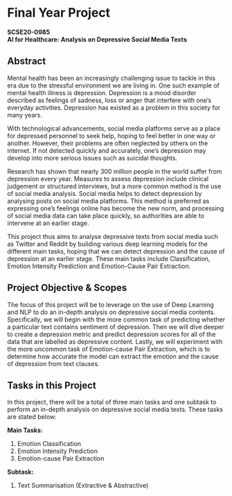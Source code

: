 # Final Year Project
**SCSE20-0985**   
**AI for Healthcare: Analysis on Depressive Social Media Texts**

## Abstract
Mental health has been an increasingly challenging issue to tackle in this era due to the stressful environment we are living in. One such example of mental health illness is depression. Depression is a mood disorder described as feelings of sadness, loss or anger that interfere with one’s everyday activities. Depression has existed as a problem in this society for many years.   
  
With technological advancements, social media platforms serve as a place for depressed personnel to seek help, hoping to feel better in one way or another. However, their problems are often neglected by others on the internet. If not detected quickly and accurately, one’s depression may develop into more serious issues such as suicidal thoughts.   
  
Research has shown that nearly 300 million people in the world suffer from depression every year. Measures to assess depression include clinical judgement or structured interviews, but a more common method is the use of social media analysis. Social media helps to detect depression by analysing posts on social media platforms. This method is preferred as expressing one’s feelings online has become the new norm, and processing of social media data can take place quickly, so 
authorities are able to intervene at an earlier stage.  
  
This project thus aims to analyse depressive texts from social media such as Twitter and Reddit 
by building various deep learning models for the different main tasks, hoping that we can detect 
depression and the cause of depression at an earlier stage. These main tasks include Classification, 
Emotion Intensity Prediction and Emotion-Cause Pair Extraction.   
  
## Project Objective & Scopes
The focus of this project will be to leverage on the use of Deep Learning and NLP to do an in-depth analysis on depressive social media contents. Specifically, we will begin with the more common task of predicting whether a particular text contains sentiment of depression. Then we will dive deeper to create a depression metric and predict depression scores for all of the data that are labelled as depressive content. Lastly, we will experiment with the more uncommon task of Emotion-cause Pair Extraction, which is to determine how accurate the model can extract the emotion and the cause of depression from text clauses.   
  
## Tasks in this Project
In this project, there will be a total of three main tasks and one subtask to perform an in-depth analysis on depressive social media texts. These tasks are stated below:  
  
**Main Tasks:**  
1. Emotion Classification
2. Emotion Intensity Prediction
3. Emotion-cause Pair Extraction
  
**Subtask:**  
1. Text Summarisation (Extractive & Abstractive)  

